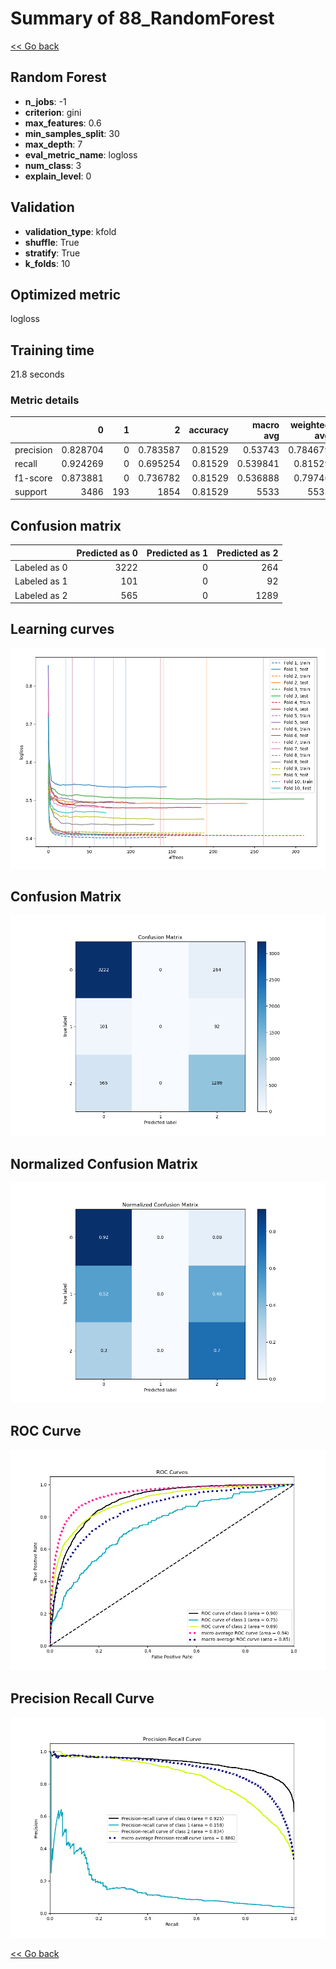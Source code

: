 # Summary of 88_RandomForest

[<< Go back](../README.md)


## Random Forest
- **n_jobs**: -1
- **criterion**: gini
- **max_features**: 0.6
- **min_samples_split**: 30
- **max_depth**: 7
- **eval_metric_name**: logloss
- **num_class**: 3
- **explain_level**: 0

## Validation
 - **validation_type**: kfold
 - **shuffle**: True
 - **stratify**: True
 - **k_folds**: 10

## Optimized metric
logloss

## Training time

21.8 seconds

### Metric details
|           |           0 |   1 |           2 |   accuracy |   macro avg |   weighted avg |   logloss |
|:----------|------------:|----:|------------:|-----------:|------------:|---------------:|----------:|
| precision |    0.828704 |   0 |    0.783587 |    0.81529 |    0.53743  |       0.784679 |   0.48267 |
| recall    |    0.924269 |   0 |    0.695254 |    0.81529 |    0.539841 |       0.81529  |   0.48267 |
| f1-score  |    0.873881 |   0 |    0.736782 |    0.81529 |    0.536888 |       0.79746  |   0.48267 |
| support   | 3486        | 193 | 1854        |    0.81529 | 5533        |    5533        |   0.48267 |


## Confusion matrix
|              |   Predicted as 0 |   Predicted as 1 |   Predicted as 2 |
|:-------------|-----------------:|-----------------:|-----------------:|
| Labeled as 0 |             3222 |                0 |              264 |
| Labeled as 1 |              101 |                0 |               92 |
| Labeled as 2 |              565 |                0 |             1289 |

## Learning curves
![Learning curves](learning_curves.png)
## Confusion Matrix

![Confusion Matrix](confusion_matrix.png)


## Normalized Confusion Matrix

![Normalized Confusion Matrix](confusion_matrix_normalized.png)


## ROC Curve

![ROC Curve](roc_curve.png)


## Precision Recall Curve

![Precision Recall Curve](precision_recall_curve.png)



[<< Go back](../README.md)
